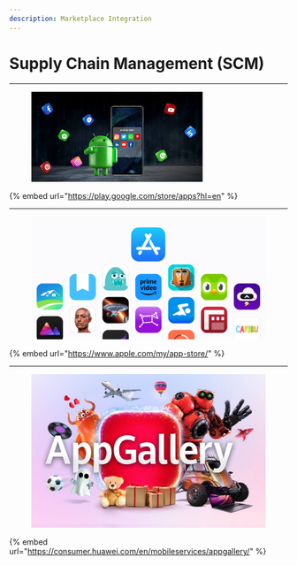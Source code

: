```yaml
---
description: Marketplace Integration
---
```


# Supply Chain Management (SCM)

***



<figure><img src="../.gitbook/assets/download.jpg" alt=""><figcaption></figcaption></figure>

{% embed url="https://play.google.com/store/apps?hl=en" %}

***



<figure><img src="../.gitbook/assets/og__c59t0pflacq6.png" alt=""><figcaption></figcaption></figure>

{% embed url="https://www.apple.com/my/app-store/" %}

***



<figure><img src="../.gitbook/assets/ffykfkghfkgf.JPG" alt=""><figcaption></figcaption></figure>

{% embed url="https://consumer.huawei.com/en/mobileservices/appgallery/" %}
